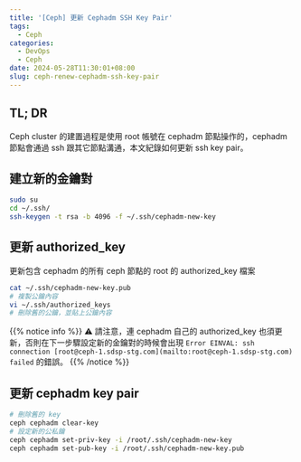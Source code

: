 ```yaml
---
title: '[Ceph] 更新 Cephadm SSH Key Pair'
tags:
  - Ceph
categories:
  - DevOps
  - Ceph
date: 2024-05-28T11:30:01+08:00
slug: ceph-renew-cephadm-ssh-key-pair
---
```



## TL; DR

Ceph cluster 的建置過程是使用 root 帳號在 cephadm 節點操作的，cephadm 節點會通過 ssh 跟其它節點溝通，本文紀錄如何更新 ssh key pair。

<!--more-->

## 建立新的金鑰對

```bash
sudo su
cd ~/.ssh/
ssh-keygen -t rsa -b 4096 -f ~/.ssh/cephadm-new-key
```

## 更新 authorized_key

更新包含 cephadm 的所有 ceph 節點的 root 的 authorized_key 檔案

```bash
cat ~/.ssh/cephadm-new-key.pub
# 複製公鑰內容
vi ~/.ssh/authorized_keys
# 刪除舊的公鑰，並貼上公鑰內容
```

{{% notice info %}}
⚠️ 請注意，連 cephadm 自己的 authorized_key 也須更新，否則在下一步驟設定新的金鑰對的時候會出現 `Error EINVAL: ssh connection [root@ceph-1.sdsp-stg.com](mailto:root@ceph-1.sdsp-stg.com) failed` 的錯誤。
{{% /notice %}}

## 更新 cephadm key pair

```bash
# 刪除舊的 key
ceph cephadm clear-key
# 設定新的公私鑰
ceph cephadm set-priv-key -i /root/.ssh/cephadm-new-key
ceph cephadm set-pub-key -i /root/.ssh/cephadm-new-key.pub
```